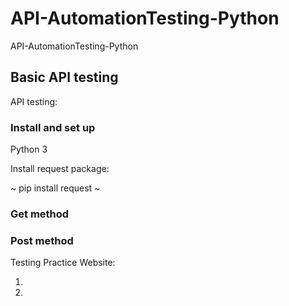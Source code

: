 # API-AutomationTesting-Python
API-AutomationTesting-Python


## Basic API testing

API testing:

### Install and set up

Python 3

Install request package:

~ pip install request ~ 

### Get method



### Post method

Testing Practice Website:

1. 
2.
